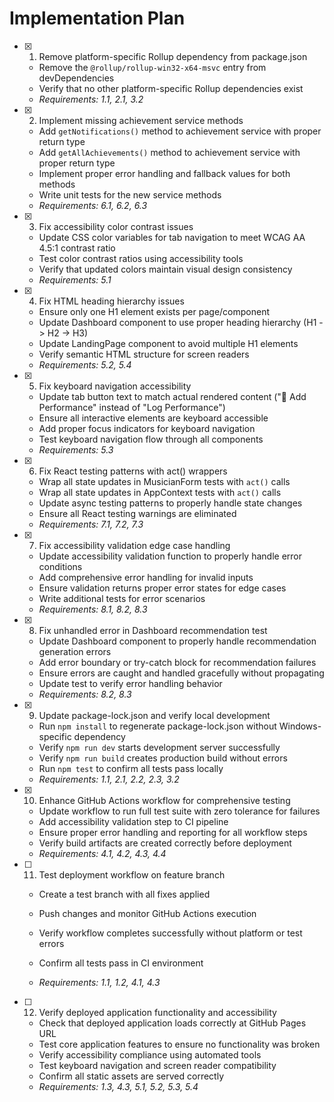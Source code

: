 # Implementation Plan

- [x] 1. Remove platform-specific Rollup dependency from package.json
  - Remove the `@rollup/rollup-win32-x64-msvc` entry from devDependencies
  - Verify that no other platform-specific Rollup dependencies exist
  - _Requirements: 1.1, 2.1, 3.2_

- [x] 2. Implement missing achievement service methods


  - Add `getNotifications()` method to achievement service with proper return type
  - Add `getAllAchievements()` method to achievement service with proper return type
  - Implement proper error handling and fallback values for both methods
  - Write unit tests for the new service methods
  - _Requirements: 6.1, 6.2, 6.3_

- [x] 3. Fix accessibility color contrast issues


  - Update CSS color variables for tab navigation to meet WCAG AA 4.5:1 contrast ratio
  - Test color contrast ratios using accessibility tools
  - Verify that updated colors maintain visual design consistency
  - _Requirements: 5.1_

- [x] 4. Fix HTML heading hierarchy issues


  - Ensure only one H1 element exists per page/component
  - Update Dashboard component to use proper heading hierarchy (H1 -> H2 -> H3)
  - Update LandingPage component to avoid multiple H1 elements
  - Verify semantic HTML structure for screen readers
  - _Requirements: 5.2, 5.4_

- [x] 5. Fix keyboard navigation accessibility


  - Update tab button text to match actual rendered content ("🎤 Add Performance" instead of "Log Performance")
  - Ensure all interactive elements are keyboard accessible
  - Add proper focus indicators for keyboard navigation
  - Test keyboard navigation flow through all components
  - _Requirements: 5.3_

- [x] 6. Fix React testing patterns with act() wrappers


  - Wrap all state updates in MusicianForm tests with `act()` calls
  - Wrap all state updates in AppContext tests with `act()` calls
  - Update async testing patterns to properly handle state changes
  - Ensure all React testing warnings are eliminated
  - _Requirements: 7.1, 7.2, 7.3_

- [x] 7. Fix accessibility validation edge case handling


  - Update accessibility validation function to properly handle error conditions
  - Add comprehensive error handling for invalid inputs
  - Ensure validation returns proper error states for edge cases
  - Write additional tests for error scenarios
  - _Requirements: 8.1, 8.2, 8.3_

- [x] 8. Fix unhandled error in Dashboard recommendation test


  - Update Dashboard component to properly handle recommendation generation errors
  - Add error boundary or try-catch block for recommendation failures
  - Ensure errors are caught and handled gracefully without propagating
  - Update test to verify error handling behavior
  - _Requirements: 8.2, 8.3_

- [x] 9. Update package-lock.json and verify local development


  - Run `npm install` to regenerate package-lock.json without Windows-specific dependency
  - Verify `npm run dev` starts development server successfully
  - Verify `npm run build` creates production build without errors
  - Run `npm test` to confirm all tests pass locally
  - _Requirements: 1.1, 2.1, 2.2, 2.3, 3.2_

- [x] 10. Enhance GitHub Actions workflow for comprehensive testing


  - Update workflow to run full test suite with zero tolerance for failures
  - Add accessibility validation step to CI pipeline
  - Ensure proper error handling and reporting for all workflow steps
  - Verify build artifacts are created correctly before deployment
  - _Requirements: 4.1, 4.2, 4.3, 4.4_




- [ ] 11. Test deployment workflow on feature branch
  - Create a test branch with all fixes applied
  - Push changes and monitor GitHub Actions execution
  - Verify workflow completes successfully without platform or test errors


  - Confirm all tests pass in CI environment
  - _Requirements: 1.1, 1.2, 4.1, 4.3_

- [ ] 12. Verify deployed application functionality and accessibility
  - Check that deployed application loads correctly at GitHub Pages URL
  - Test core application features to ensure no functionality was broken
  - Verify accessibility compliance using automated tools
  - Test keyboard navigation and screen reader compatibility
  - Confirm all static assets are served correctly
  - _Requirements: 1.3, 4.3, 5.1, 5.2, 5.3, 5.4_
